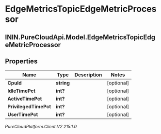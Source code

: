# EdgeMetricsTopicEdgeMetricProcessor

## ININ.PureCloudApi.Model.EdgeMetricsTopicEdgeMetricProcessor

## Properties

|Name | Type | Description | Notes|
|------------ | ------------- | ------------- | -------------|
| **CpuId** | **string** |  | [optional] |
| **IdleTimePct** | **int?** |  | [optional] |
| **ActiveTimePct** | **int?** |  | [optional] |
| **PrivilegedTimePct** | **int?** |  | [optional] |
| **UserTimePct** | **int?** |  | [optional] |



_PureCloudPlatform.Client.V2 215.1.0_
